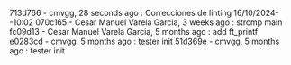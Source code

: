 713d766 - cmvgg, 28 seconds ago : Correcciones de linting 16/10/2024--10:02
070c165 - Cesar Manuel Varela Garcia, 3 weeks ago : strcmp main
fc09d13 - Cesar Manuel Varela Garcia, 5 months ago : add ft_printf
e0283cd - cmvgg, 5 months ago : tester init
51d369e - cmvgg, 5 months ago : tester init
